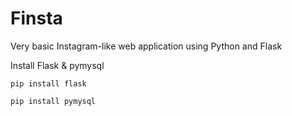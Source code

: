 # Finsta
Very basic Instagram-like web application using Python and Flask

Install Flask & pymysql

`pip install flask`

`pip install pymysql`
